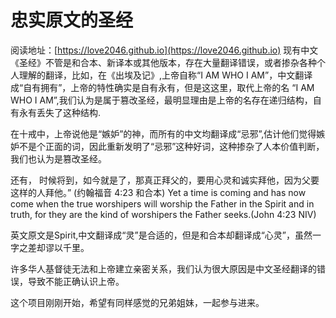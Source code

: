 # 忠实原文的圣经 
 阅读地址：[https://love2046.github.io](https://love2046.github.io)
 现有中文《圣经》不管是和合本、新译本或其他版本，存在大量翻译错误，或者掺杂各种个人理解的翻译，比如，在《出埃及记》,上帝自称“I AM WHO I AM”，中文翻译成“自有拥有”，上帝的特性确实是自有永有，但是这这里，取代上帝的名 “I AM WHO I AM”,我们认为是属于篡改圣经，最明显理由是上帝的名存在递归结构，自有永有丢失了这种结构.

在十戒中，上帝说他是“嫉妒”的神，而所有的中文均翻译成“忌邪”,估计他们觉得嫉妒不是个正面的词，因此重新发明了“忌邪”这种好词，这种掺杂了人本价值判断，我们也认为是篡改圣经。
  
  还有，
  时候将到，如今就是了，那真正拜父的，要用心灵和诚实拜他，因为父要这样的人拜他。” (约翰福音 4:23 和合本)
Yet a time is coming and has now come when the true worshipers will worship the Father in the Spirit and in truth, for they are the kind of worshipers the Father seeks.(John 4:23 NIV)

英文原文是Spirit,中文翻译成“灵”是合适的，但是和合本却翻译成“心灵”，虽然一字之差却谬以千里。

许多华人基督徒无法和上帝建立亲密关系，我们认为很大原因是中文圣经翻译的错误，导致不能正确认识上帝。

这个项目刚刚开始，希望有同样感觉的兄弟姐妹，一起参与进来。

